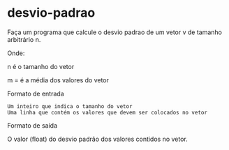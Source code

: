 # desvio-padrao
Faça um programa que calcule o desvio padrao de um vetor v de tamanho arbitrário n.


Onde:

n é o tamanho do vetor

m = é a média dos valores do vetor

Formato de entrada

    Um inteiro que indica o tamanho do vetor
    Uma linha que contém os valores que devem ser colocados no vetor

Formato de saída

O valor (float) do desvio padrão dos valores contidos no vetor.
